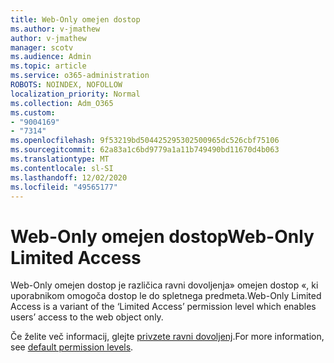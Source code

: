 ```yaml
---
title: Web-Only omejen dostop
ms.author: v-jmathew
author: v-jmathew
manager: scotv
ms.audience: Admin
ms.topic: article
ms.service: o365-administration
ROBOTS: NOINDEX, NOFOLLOW
localization_priority: Normal
ms.collection: Adm_O365
ms.custom:
- "9004169"
- "7314"
ms.openlocfilehash: 9f53219bd504425295302500965dc526cbf75106
ms.sourcegitcommit: 62a83a1c6bd9779a1a11b749490bd11670d4b063
ms.translationtype: MT
ms.contentlocale: sl-SI
ms.lasthandoff: 12/02/2020
ms.locfileid: "49565177"
---
```

# <a name="web-only-limited-access"></a><span data-ttu-id="59ddc-102">Web-Only omejen dostop</span><span class="sxs-lookup"><span data-stu-id="59ddc-102">Web-Only Limited Access</span></span>

<span data-ttu-id="59ddc-103">Web-Only omejen dostop je različica ravni dovoljenja» omejen dostop «, ki uporabnikom omogoča dostop le do spletnega predmeta.</span><span class="sxs-lookup"><span data-stu-id="59ddc-103">Web-Only Limited Access is a variant of the ‘Limited Access’ permission level which enables users’ access to the web object only.</span></span>

<span data-ttu-id="59ddc-104">Če želite več informacij, glejte [privzete ravni dovoljenj](https://docs.microsoft.com/sharepoint/understanding-permission-levels#default-permission-levels).</span><span class="sxs-lookup"><span data-stu-id="59ddc-104">For more information, see [default permission levels](https://docs.microsoft.com/sharepoint/understanding-permission-levels#default-permission-levels).</span></span>
